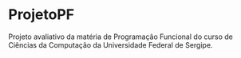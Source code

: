 # ProjetoPF
Projeto avaliativo da matéria de Programação Funcional do curso de Ciências da Computação da Universidade Federal de Sergipe.
